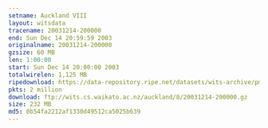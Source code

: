```yaml
---
setname: Auckland VIII
layout: witsdata
tracename: 20031214-200000
end: Sun Dec 14 20:59:59 2003
originalname: 20031214-200000
gzsize: 60 MB
len: 1:00:00
start: Sun Dec 14 20:00:00 2003
totalwirelen: 1,125 MB
ripedownload: https://data-repository.ripe.net/datasets/wits-archive/pma/long/auck/8//20031214-200000.gz
pkts: 2 million
download: ftp://wits.cs.waikato.ac.nz/auckland/8/20031214-200000.gz
size: 232 MB
md5: 0b54fa2212af1330d49512ca5025b639
---
```

